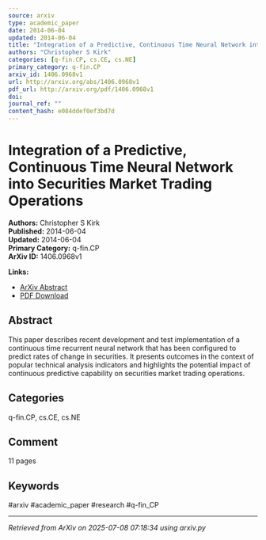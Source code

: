 ```yaml
---
source: arxiv
type: academic_paper
date: 2014-06-04
updated: 2014-06-04
title: "Integration of a Predictive, Continuous Time Neural Network into Securities Market Trading Operations"
authors: "Christopher S Kirk"
categories: [q-fin.CP, cs.CE, cs.NE]
primary_category: q-fin.CP
arxiv_id: 1406.0968v1
url: http://arxiv.org/abs/1406.0968v1
pdf_url: http://arxiv.org/pdf/1406.0968v1
doi: 
journal_ref: ""
content_hash: e084ddef0ef3bd7d
---
```


# Integration of a Predictive, Continuous Time Neural Network into Securities Market Trading Operations

**Authors:** Christopher S Kirk  
**Published:** 2014-06-04  
**Updated:** 2014-06-04  
**Primary Category:** q-fin.CP  
**ArXiv ID:** 1406.0968v1  

**Links:**
- [ArXiv Abstract](http://arxiv.org/abs/1406.0968v1)
- [PDF Download](http://arxiv.org/pdf/1406.0968v1)


## Abstract

This paper describes recent development and test implementation of a
continuous time recurrent neural network that has been configured to predict
rates of change in securities. It presents outcomes in the context of popular
technical analysis indicators and highlights the potential impact of continuous
predictive capability on securities market trading operations.

## Categories

q-fin.CP, cs.CE, cs.NE



## Comment

11 pages


## Keywords

#arxiv #academic_paper #research #q-fin_CP

---
*Retrieved from ArXiv on 2025-07-08 07:18:34 using arxiv.py*
